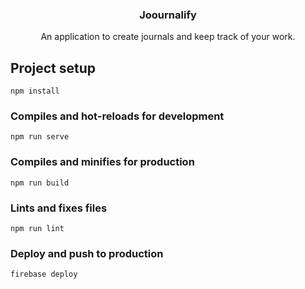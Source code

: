 <p align="center">
  <!-- <img src="images/logo.png" alt="Logo" width="80" height="80"> -->
  <h3 align="center">Joournalify</h3>
  <p align="center">An application to create journals and keep track of your work.</p>
</p>

## Project setup
```
npm install
```

### Compiles and hot-reloads for development
```
npm run serve
```

### Compiles and minifies for production
```
npm run build
```

### Lints and fixes files
```
npm run lint
```

### Deploy and push to production
```
firebase deploy
```
